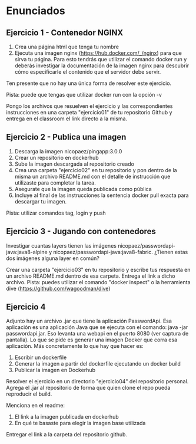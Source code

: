 Enunciados
==========

Ejercicio 1 - Contenedor NGINX
------------------------------

1. Crea una página html que tenga tu nombre
2. Ejecuta una imagen nginx (https://hub.docker.com/_/nginx) para que sirva tu página. Para esto tendrás que utilizar el comando docker run y deberás investigar la documentación de la imagen nginx para descubrir cómo especificarle el contenido que el servidor debe servir.

Ten presente que no hay una única forma de resolver este ejercicio.

Pista: puede que tengas que utilizar docker run con la opción -v

Pongo los archivos que resuelven el ejercicio y las correspondientes instrucciones en una carpeta "ejercicio01" de tu repositorio Github y entrega en el classroom el link directo a la misma.


Ejercicio 2 - Publica una imagen
--------------------------------

1. Descarga la imagen nicopaez/pingapp:3.0.0
2. Crear un repositorio en dockerhub
3. Sube la imagen descargada al repositorio creado
4. Crea una carpeta "ejercicio02" en tu repositorio y pon dentro de la misma un archivo README.md con el detalle de instrucción que utilizaste para completar la tarea. 
5. Asegurate que la imagen queda publicada como pública
6. Incluye al final de las instrucciones la sentencia docker pull exacta para descargar tu imagen.

Pista: utilizar comandos tag, login y push

Ejercicio 3 - Jugando con contenedores
--------------------------------------

Investigar cuantas layers tienen las imágenes nicopaez/passwordapi-java:java8-alpine y nicopaez/passwordapi-java:java8-fabric.
¿Tienen estas dos imágenes alguna layer en común?

Crear una carpeta "ejercicio03" en tu repositorio y escribe tus respuesta en un archivo README.md dentro de esa carpeta. Entrega el link a dicho archivo.
Pista: puedes utilizar el comando "docker inspect" o la herramienta dive (https://github.com/wagoodman/dive)

Ejercicio 4
-----------

Adjunto hay un archivo .jar que tiene la aplicación PasswordApi.
Esa aplicación es una aplicación Java que se ejecuta con el comando: java -jar passwordapi.jar. Eso levanta una webapi en el puerto 8080 (ver captura de pantalla).
Lo que se pide es generar una imagen Docker que corra esa aplicación. Más concretamente lo que hay que hacer es:
1. Escribir un dockerfile
2. Generar la imagen a partir del dockerfile ejecutando un docker build
3. Publicar la imagen en Dockerhub

Resolver el ejercicio en un directorio "ejercicio04" del repositorio personal.
Agrega el .jar al repositorio de forma que quien clone el repo pueda reproducir el build.

Menciona en el readme:

1. El link a la imagen publicada en dockerhub
2. En qué te basaste para elegir la imagen base utilizada

Entregar el link a la carpeta del repositorio github.
